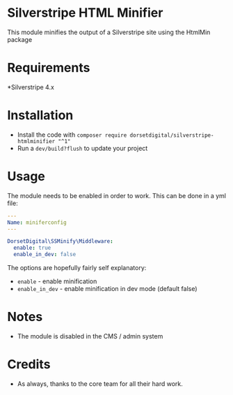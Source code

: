 # Silverstripe HTML Minifier

This module minifies the output of a Silverstripe site using the HtmlMin package

# Requirements
*Silverstripe 4.x

# Installation
* Install the code with `composer require dorsetdigital/silverstripe-htmlminifier "^1"`
* Run a `dev/build?flush` to update your project

# Usage

The module needs to be enabled in order to work. This can be done in a yml file:


```yaml
---
Name: miniferconfig
---

DorsetDigital\SSMinify\Middleware:
  enable: true
  enable_in_dev: false
```

The options are hopefully fairly self explanatory:

* `enable` - enable minification 
* `enable_in_dev` - enable minification in dev mode (default false)

# Notes

* The module is disabled in the CMS / admin system



# Credits
* As always, thanks to the core team for all their hard work.  
